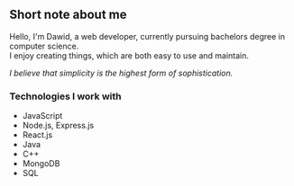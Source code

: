 ## Short note about me
Hello, I'm Dawid, a web developer, currently pursuing bachelors degree in computer science.<br>
I enjoy creating things, which are both easy to use and maintain.

*I believe that simplicity is the highest form of sophistication.*

### Technologies I work with
- JavaScript
- Node.js, Express.js
- React.js
- Java
- C++
- MongoDB
- SQL

